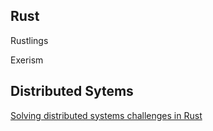 
## Rust

Rustlings

Exerism


## Distributed Sytems

[Solving distributed systems challenges in Rust](https://www.youtube.com/watch?v=gboGyccRVXI)


